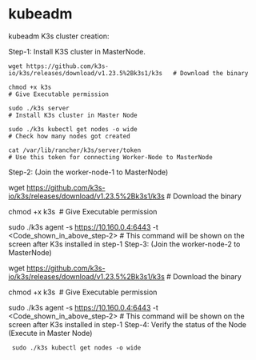 # kubeadm
kubeadm
K3s cluster creation:

Step-1: Install K3S cluster in MasterNode.​

    wget https://github.com/k3s-io/k3s/releases/download/v1.23.5%2Bk3s1/k3s   # Download the binary

    chmod +x k3s ​                                                            # Give Executable permission  

    sudo ./k3s server​                                                        # Install K3s cluster in Master Node   
    
    sudo ./k3s kubectl get nodes -o wide                                      # Check how many nodes got created
     
    cat /var/lib/rancher/k3s/server/token                                     # Use this token for connecting Worker-Node to MasterNode
Step-2: (Join the worker-node-1 to MasterNode)

   wget https://github.com/k3s-io/k3s/releases/download/v1.23.5%2Bk3s1/k3s        # Download the binary

   chmod +x k3s ​                                                                 # Give Executable permission  
         
   sudo ./k3s agent -s https://10.160.0.4:6443 -t <Code_shown_in_above_step-2>​   # This command will be shown on the screen after K3s installed in step-1
Step-3: (Join the worker-node-2 to MasterNode)

   wget https://github.com/k3s-io/k3s/releases/download/v1.23.5%2Bk3s1/k3s        # Download the binary

   chmod +x k3s ​                                                                 # Give Executable permission  
    
   sudo ./k3s agent -s https://10.160.0.4:6443 -t <Code_shown_in_above_step-2>​   # This command will be shown on the screen after K3s installed in step-1
Step-4: Verify the status of the Node (Execute in Master Node)

     sudo ./k3s kubectl get nodes -o wide​
